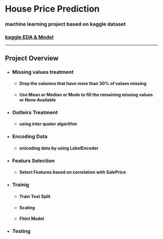 # House Price Prediction
###  machine learning project based on kaggle dataset

### [kaggle EDA & Model](https://www.kaggle.com/code/ayoubedark78/housepriceprediction)

---
## Project Overview

- ### Missing values treatment
    - #### Drop the columns that have more than 30% of values missing
    - #### Use Mean or Median or Mode to fill the remaining missing values or None Available

- ### Outleirs Treatment
    - #### using inter quater algorithm

- ### Encoding Data
    - #### enicoding data by using LabelEncoder

- ### Featurs Selection
    - #### Select Features based on correlation with SalePrice


- ### Trainig

    - #### Train Test Split


    - #### Scaling


    - #### Fitint Model


- ### Testing



